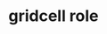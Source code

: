 ---
{
  "title": "gridcell role",
  "description": "A cell in a grid or treegrid.",
  "category": "aria",
  "keywords": [
    "gridcell role"
  ],
  "last_test_date": "2019-09-13",
  "test_results_url": "https://a11ysupport.io/tech/aria/gridcell_role",
  "stats": {
    "jaws": {
      "chrome": {
        "81": "a"
      },
      "ie": {
        "11": "a"
      },
      "firefox": {
        "76": "a"
      }
    },
    "narrator": {
      "edge": {
        "44": "a"
      }
    },
    "nvda": {
      "chrome": {
        "81": "a"
      },
      "firefox": {
        "76": "a"
      }
    },
    "talkback": {
      "and_chr": {
        "80": "a"
      }
    },
    "vo_ios": {
      "ios_saf": {
        "13.4.1": "a"
      }
    },
    "vo_macos": {
      "safari": {
        "13.1": "a"
      }
    },
    "orca": {
      "firefox": {
        "76": "a"
      }
    }
  },
  "links": {
    "ARIA spec for alert": "https://www.w3.org/TR/wai-aria-1.2/#gridcell"
  }
}
---